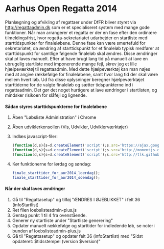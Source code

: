 Aarhus Open Regatta 2014
========================

Planlægning og afvikling af regattaer under DfFR bliver styret via http://regattaadmin.dk som er et specialiseret system med mange gode funktioner. Når man arrangerer et regatta er der en fase efter den ordinære tilmeldingsfrist, hvor regatta-sekretariatet udarbejder en startliste med starttidspunkter for finaleløbene. Denne fase kan være smertefuld for sekretariatet, da ændring af starttidspunkt for et finaleløb typisk medfører at starttidspunkt for samtlige følgende finaleløb skal ændres. Disse ændringer skal pt laves manuelt. Efter at have brugt lang tid på manuelt at lave en ubrugelig startliste med imponerende mange fejl, skrev jeg et lille hjælpeværktøj til regattaadmin. Med dette hjælpeværktøj kan man nøjes med at angive rækkefølge for finaleløbene, samt hvor lang tid der skal være mellem hvert løb. Ud fra disse oplysninger beregner hjælpeværktøjet starttiderne for de valgte finaleløb og sætter tidspunkterne ind i regattaadmin. Det gør det noget hurtigere at lave ændringer i startlisten, og mindsker risikoen for slåfejl og lignende.


#### Sådan styres starttidspunkterne for finaleløbene

1. Åben "Løbsliste Administration" i Chrome
2. Åben udviklerkonsollen (Vis, Udvikler, Udviklerværktøjer)
3. Indlæs javascript-filer:
	```javascript
	(function(d,s){s=d.createElement('script');s.src='https://ajax.googleapis.com/ajax/libs/jquery/2.1.1/jquery.js';(d.head||d.documentElement).appendChild(s)})(document);
	(function(d,s){s=d.createElement('script');s.src='http://momentjs.com/downloads/moment.js';(d.head||d.documentElement).appendChild(s)})(document);
	(function(d,s){s=d.createElement('script');s.src='http://tlk.github.io/aarhusopenregatta/loebslisteadmin-plus.js';(d.head||d.documentElement).appendChild(s)})(document);
	```

4. Kør funktionerne for lørdag og søndag:
	```javascript
	finale_starttider_for_aor2014_loerdag();
	finale_starttider_for_aor2014_soendag();
	```

#### Når der skal laves ændringer

1. Gå til "Regattasetup" og tilføj "ÆNDRES I ØJEBLIKKET" i felt 36 (infoStartlist)
2. Ret filen loebslisteadmin-plus.js
3. Gentag punkt 1 til 4 fra ovenstående.
4. Generer ny startliste under "Startliste generering"
5. Opdater manuelt rækkefølge og starttider for indledende løb, se noter i bunden af loebslisteadmin-plus.js
6. Gå til "Regattasetup" og opdater felt 36 (infoStartlist) med "Sidst opdateret: $tidsstempel (version $version)"
